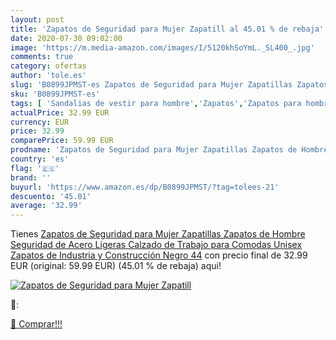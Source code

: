 ```yaml
---
layout: post
title: 'Zapatos de Seguridad para Mujer Zapatill al 45.01 % de rebaja'
date: 2020-07-30 09:02:00
image: 'https://m.media-amazon.com/images/I/5120khSoYmL._SL400_.jpg'
comments: true
category: ofertas
author: 'tole.es'
slug: 'B0899JPMST-es Zapatos de Seguridad para Mujer Zapatillas Zapatos de...'
sku: 'B0899JPMST-es'
tags: [ 'Sandalias de vestir para hombre','Zapatos','Zapatos para hombre','Zapatos y complementos','zapatos', ]
actualPrice: 32.99 EUR
currency: EUR
price: 32.99
comparePrice: 59.99 EUR
prodname: 'Zapatos de Seguridad para Mujer Zapatillas Zapatos de Hombre Seguridad de Acero Ligeras Calzado de Trabajo para Comodas Unisex Zapatos de Industria y Construcción Negro 44'
country: 'es'
flag: '🇪🇸'
brand: ''
buyurl: 'https://www.amazon.es/dp/B0899JPMST/?tag=tolees-21'
descuento: '45.01'
average: '32.99'
---
```


Tienes [Zapatos de Seguridad para Mujer Zapatillas Zapatos de Hombre Seguridad de Acero Ligeras Calzado de Trabajo para Comodas Unisex Zapatos de Industria y Construcción Negro 44](https://www.amazon.es/dp/B0899JPMST/?tag=tolees-21) con precio final de  32.99 EUR (original: 59.99 EUR) (45.01 %  de rebaja) aqui!

[![Zapatos de Seguridad para Mujer Zapatill](https://m.media-amazon.com/images/I/5120khSoYmL._SL400_.jpg)](https://www.amazon.es/dp/B0899JPMST/?tag=tolees-21)

🔎:


[🛒 Comprar!!!](https://www.amazon.es/dp/B0899JPMST/?tag=tolees-21)
